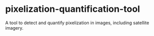 # pixelization-quantification-tool
A tool to detect and quantify pixelization in images, including satellite imagery.
